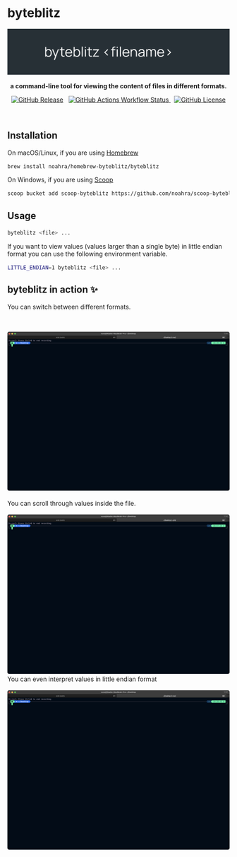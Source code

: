 # byteblitz

<p align="center">
<img src="assets/logo.png" width="700" height="auto">

</p>
<p align="center" style="font-weight: bold;">
a command-line tool for viewing the content of files in different formats. 
</p>
 
<p align="center">
     <a href="https://github.com/noahra/byteblitz"><img alt="GitHub Release" src="https://img.shields.io/github/v/release/noahra/byteblitz"></a>
      &nbsp;
     <a href="https://github.com/noahra/byteblitz"><img alt="GitHub Actions Workflow Status" src="https://img.shields.io/github/actions/workflow/status/noahra/byteblitz/release.yml">
</a>
      &nbsp;
      <a href="https://github.com/noahra/byteblitz"><img alt="GitHub License" src="https://img.shields.io/github/license/noahra/byteblitz">
</a>

</p>

<br>

## Installation

On macOS/Linux, if you are using [Homebrew](https://brew.sh/)

```bash
brew install noahra/homebrew-byteblitz/byteblitz
```

On Windows, if you are using [Scoop](https://scoop.sh)

```bash
scoop bucket add scoop-byteblitz https://github.com/noahra/scoop-byteblitz && scoop install byteblitz
```

## Usage

```bash
byteblitz <file> ...
```

If you want to view values (values larger than a single byte) in little endian format you can use the following environment variable.

```bash
LITTLE_ENDIAN=1 byteblitz <file> ...
```

## byteblitz in action ✨

You can switch between different formats.

<br><br>
![demo](./assets/formats.gif)
<br><br>
You can scroll through values inside the file.
<br><br>
![demo](./assets/elements.gif)
You can even interpret values in little endian format
<br><br>
![demo](./assets/endianess.gif)
